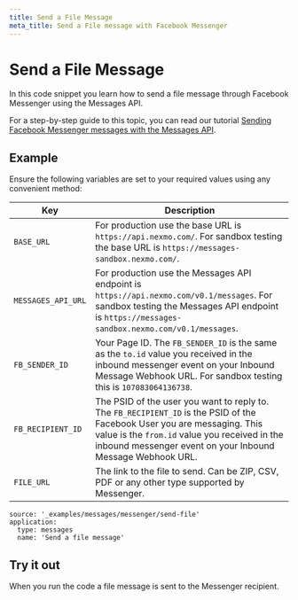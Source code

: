 ```yaml
---
title: Send a File Message
meta_title: Send a File message with Facebook Messenger
---
```


# Send a File Message

In this code snippet you learn how to send a file message through Facebook Messenger using the Messages API.

For a step-by-step guide to this topic, you can read our tutorial [Sending Facebook Messenger messages with the Messages API](/tutorials/sending-facebook-messenger-messages-with-messages-api).

## Example

Ensure the following variables are set to your required values using any convenient method:

Key | Description
-- | --
`BASE_URL` | For production use the base URL is `https://api.nexmo.com/`. For sandbox testing the base URL is `https://messages-sandbox.nexmo.com/`.
`MESSAGES_API_URL` | For production use the Messages API endpoint is `https://api.nexmo.com/v0.1/messages`. For sandbox testing the Messages API endpoint is `https://messages-sandbox.nexmo.com/v0.1/messages`.
`FB_SENDER_ID` | Your Page ID. The `FB_SENDER_ID` is the same as the `to.id` value you received in the inbound messenger event on your Inbound Message Webhook URL. For sandbox testing this is `107083064136738`.
`FB_RECIPIENT_ID` | The PSID of the user you want to reply to. The `FB_RECIPIENT_ID` is the PSID of the Facebook User you are messaging. This value is the `from.id` value you received in the inbound messenger event on your Inbound Message Webhook URL.
`FILE_URL` | The link to the file to send. Can be ZIP, CSV, PDF or any other type supported by Messenger.

```code_snippets
source: '_examples/messages/messenger/send-file'
application:
  type: messages
  name: 'Send a file message'
```

## Try it out

When you run the code a file message is sent to the Messenger recipient.
